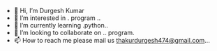 - 👋 Hi, I’m Durgesh Kumar
- 👀 I’m interested in . program ..
- 🌱 I’m currently learning .python..
- 💞️ I’m looking to collaborate on .. program.
- 📫 How to reach me please mail us thakurdurgesh474@gmail.com...

<!---
thakur343/thakur343 is a ✨ special ✨ repository because its `README.md` (this file) appears on your GitHub profile.
You can click the Preview link to take a look at your changes.
--->
